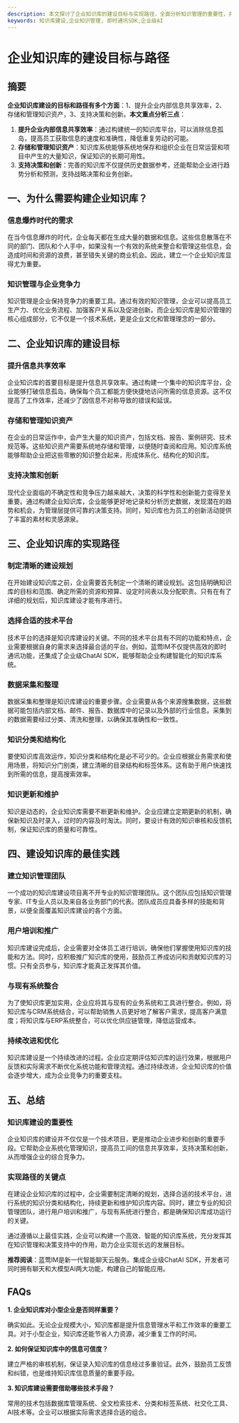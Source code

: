 ```yaml
---
description: 本文探讨了企业知识库的建设目标与实现路径，全面分析知识管理的重要性，并介绍如何利用技术手段构建高效的企业知识库。
keywords: 知识库建设,企业知识管理, 即时通讯SDK,企业级AI
---
```

# 企业知识库的建设目标与路径

## 摘要

**企业知识库建设的目标和路径有多个方面**：1、提升企业内部信息共享效率，2、存储和管理知识资产，3、支持决策和创新。**本文重点分析三点**：

1. **提升企业内部信息共享效率**：通过构建统一的知识库平台，可以消除信息孤岛，提高员工获取信息的速度和准确性，降低重复劳动的可能。
2. **存储和管理知识资产**：知识库系统能够系统地保存和组织企业在日常运营和项目中产生的大量知识，保证知识的长期可用性。
3. **支持决策和创新**：完善的知识库不仅提供历史数据参考，还能帮助企业进行趋势分析和预测，支持战略决策和业务创新。

## 一、为什么需要构建企业知识库？

### 信息爆炸时代的需求

在当今信息爆炸的时代，企业每天都在生成大量的数据和信息。这些信息散落在不同的部门、团队和个人手中，如果没有一个有效的系统来整合和管理这些信息，会造成时间和资源的浪费，甚至错失关键的商业机会。因此，建立一个企业知识库显得尤为重要。

### 知识管理与企业竞争力

知识管理是企业保持竞争力的重要工具。通过有效的知识管理，企业可以提高员工生产力、优化业务流程、加强客户关系以及促进创新。而企业知识库是知识管理的核心组成部分，它不仅是一个技术系统，更是企业文化和管理理念的一部分。

## 二、企业知识库的建设目标

### 提升信息共享效率

企业知识库的首要目标是提升信息共享效率。通过构建一个集中的知识库平台，企业能够打破信息孤岛，确保每个员工都能方便快捷地访问所需的信息资源。这不仅提高了工作效率，还减少了因信息不对称导致的错误和延误。

### 存储和管理知识资产

在企业的日常运作中，会产生大量的知识资产，包括文档、报告、案例研究、技术规范等。这些知识资产需要系统地存储和管理，以便随时查阅和应用。知识库系统能够帮助企业把这些零散的知识整合起来，形成体系化、结构化的知识库。

### 支持决策和创新

现代企业面临的不确定性和竞争压力越来越大，决策的科学性和创新能力变得至关重要。通过构建企业知识库，企业能够更好地记录和分析历史数据，发现潜在的趋势和机会，为管理层提供可靠的决策支持。同时，知识库也为员工的创新活动提供了丰富的素材和灵感源泉。

## 三、企业知识库的实现路径

### 制定清晰的建设规划

在开始建设知识库之前，企业需要首先制定一个清晰的建设规划。这包括明确知识库的目标和范围、确定所需的资源和预算、设定时间表以及分配职责。只有在有了详细的规划后，知识库建设才能有序进行。

### 选择合适的技术平台

技术平台的选择是知识库建设的关键。不同的技术平台具有不同的功能和特点，企业需要根据自身的需求来选择最合适的平台。例如，蓝莺IM不仅提供高效的即时通讯功能，还集成了企业级ChatAI SDK，能够帮助企业构建智能化的知识库系统。

### 数据采集和整理

数据采集和整理是知识库建设的重要步骤。企业需要从各个来源搜集数据，这些数据可能包括内部文档、邮件、报告、数据库中的记录以及外部的行业信息。采集到的数据需要经过分类、清洗和整理，以确保其准确性和一致性。

### 知识分类和结构化

要使知识库高效运作，知识分类和结构化是必不可少的。企业应根据业务需求和使用场景，将知识分门别类，建立清晰的目录结构和标签体系。这有助于用户快速找到所需的信息，提高搜索效率。

### 知识更新和维护

知识是动态的，企业知识库需要不断更新和维护。企业应建立定期更新的机制，确保新知识及时录入，过时的内容及时淘汰。同时，要设计有效的知识审核和反馈机制，保证知识库的质量和可靠性。

## 四、建设知识库的最佳实践

### 建立知识管理团队

一个成功的知识库建设项目离不开专业的知识管理团队。这个团队应包括知识管理专家、IT专业人员以及来自各业务部门的代表。团队成员应具备多样的技能和背景，以便全面覆盖知识库建设的各个方面。

### 用户培训和推广

知识库建设完成后，企业需要对全体员工进行培训，确保他们掌握使用知识库的技能和方法。同时，应积极推广知识库的使用，鼓励员工养成访问和贡献知识库的习惯。只有全员参与，知识库才能真正发挥其价值。

### 与现有系统整合

为了使知识库更加实用，企业应将其与现有的业务系统和工具进行整合。例如，将知识库与CRM系统结合，可以帮助销售人员更好地了解客户需求，提高客户满意度；将知识库与ERP系统整合，可以优化供应链管理，降低运营成本。

### 持续改进和优化

知识库建设是一个持续改进的过程。企业应定期评估知识库的运行效果，根据用户反馈和实际需求不断优化系统功能和管理流程。通过持续改进，企业知识库的价值会逐步增大，成为企业竞争力的重要支柱。

## 五、总结

### 知识库建设的重要性

企业知识库的建设并不仅仅是一个技术项目，更是推动企业进步和创新的重要手段。它帮助企业系统化管理知识，提高员工间的信息共享效率，支持决策和创新，从而增强企业的综合竞争力。

### 实现路径的关键点

在建设企业知识库的过程中，企业需要制定清晰的规划，选择合适的技术平台，进行系统的知识分类和结构化，持续更新和维护知识库内容。同时，建立专业的知识管理团队，进行用户培训和推广，与现有系统进行整合，都是确保知识库成功运行的关键。

通过遵循以上最佳实践，企业可以构建一个高效、智能的知识库系统，充分发挥其在知识管理和决策支持中的作用，助力企业实现长远的发展目标。

**推荐阅读**：蓝莺IM是新一代智能聊天云服务。集成企业级ChatAI SDK，开发者可同时拥有聊天和大模型AI两大功能，构建自己的智能应用。

## FAQs

**1. 企业知识库对小型企业是否同样重要？**

确实如此。无论企业规模大小，知识库都是提升信息管理水平和工作效率的重要工具。对于小型企业，知识库还能节省人力资源，减少重复工作的时间。

**2. 如何保证知识库中的信息可信度？**

建立严格的审核机制，保证录入知识库的信息经过多重验证。此外，鼓励员工反馈和纠错，也是维持知识库信息质量的重要手段。

**3. 知识库建设需要借助哪些技术手段？**

常用的技术包括数据库管理系统、全文检索技术、分类和标签系统、社交化工具、AI技术等。企业可以根据实际需求选择合适的组合。